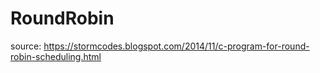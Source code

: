 # RoundRobin
source: https://stormcodes.blogspot.com/2014/11/c-program-for-round-robin-scheduling.html